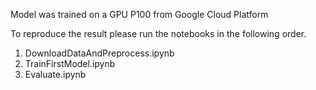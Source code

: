 Model was trained on a GPU P100 from Google Cloud Platform

To reproduce the result please run the notebooks in the following order.

1. DownloadDataAndPreprocess.ipynb
2. TrainFirstModel.ipynb
3. Evaluate.ipynb
